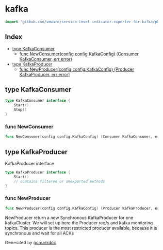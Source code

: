 <!-- Code generated by gomarkdoc. DO NOT EDIT -->

# kafka

```go
import "github.com/vmware/service-level-indicator-exporter-for-kafka/pkg/kafka"
```

## Index

- [type KafkaConsumer](<#type-kafkaconsumer>)
  - [func NewConsumer(config config.KafkaConfig) (Consumer KafkaConsumer, err error)](<#func-newconsumer>)
- [type KafkaProducer](<#type-kafkaproducer>)
  - [func NewProducer(config config.KafkaConfig) (Producer KafkaProducer, err error)](<#func-newproducer>)


## type KafkaConsumer

```go
type KafkaConsumer interface {
    Start()
    Stop()
}
```

### func NewConsumer

```go
func NewConsumer(config config.KafkaConfig) (Consumer KafkaConsumer, err error)
```

## type KafkaProducer

KafkaProducer interface

```go
type KafkaProducer interface {
    Start()
    // contains filtered or unexported methods
}
```

### func NewProducer

```go
func NewProducer(config config.KafkaConfig) (Producer KafkaProducer, err error)
```

NewProducer return a new Synchronous KafkaProducer for one kafkaCluster. We will set up here the Producer req/s and kafka monitoring topics. This producer is the most restricted producer available, because it is synchronous and wait for all ACKs



Generated by [gomarkdoc](<https://github.com/princjef/gomarkdoc>)
